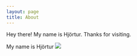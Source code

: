 ```yaml
---
layout: page
title: About
---
```


<p class="message">
  Hey there! My name is Hjörtur. Thanks for visiting.
</p>

My name is Hjörtur
<img src='../images/profile.jpg'>
<style type="text/css">
	img {
		max-width: 300px;
	}
</style>